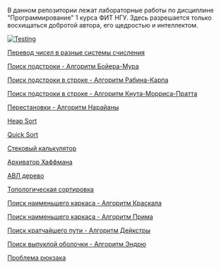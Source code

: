 В данном репозитории лежат лабораторные работы по дисциплине "Программирование" 1 курса ФИТ НГУ. Здесь разрешается только восхищаться добротой автора, его щедростью и интеллектом.

[![Testing](https://github.com/ptrvsrg/NSU_Labs_C/actions/workflows/cmake.yml/badge.svg)](https://github.com/ptrvsrg/NSU_Labs_C/actions/workflows/cmake.yml)

[Перевод чисел в разные системы счисления](https://github.com/ptrvsrg/NSU_Labs_C/tree/master/lab0)

[Поиск подстроки - Алгоритм Бойера-Мура](https://github.com/ptrvsrg/NSU_Labs_C/tree/master/lab1-0)

[Поиск подстроки в строке - Алгоритм Рабина-Карпа](https://github.com/ptrvsrg/NSU_Labs_C/tree/master/lab1-1)

[Поиск подстроки в строке - Алгоритм Кнута-Морриса-Пратта](https://github.com/ptrvsrg/NSU_Labs_C/tree/master/lab1-2)

[Перестановки - Алгоритм Нарайаны](https://github.com/ptrvsrg/NSU_Labs_C/tree/master/lab2)

[Heap Sort](https://github.com/ptrvsrg/NSU_Labs_C/tree/master/lab3-0)

[Quick Sort](https://github.com/ptrvsrg/NSU_Labs_C/tree/master/lab3-1)

[Стековый калькулятор](https://github.com/ptrvsrg/NSU_Labs_C/tree/master/lab4)

[Архиватор Хаффмана](https://github.com/ptrvsrg/NSU_Labs_C/tree/master/lab5)

[АВЛ дерево](https://github.com/ptrvsrg/NSU_Labs_C/tree/master/lab6)

[Топологическая сортировка](https://github.com/ptrvsrg/NSU_Labs_C/tree/master/lab7)

[Поиск наименьшего каркаса - Алгоритм Краскала](https://github.com/ptrvsrg/NSU_Labs_C/tree/master/lab8-0)

[Поиск наименьшего каркаса - Алгоритм Прима](https://github.com/ptrvsrg/NSU_Labs_C/tree/master/lab8-1)

[Поиск кратчайшего пути - Алгоритм Дейкстры](https://github.com/ptrvsrg/NSU_Labs_C/tree/master/lab9)

[Поиск выпуклой оболочки - Алгоритм Эндрю](https://github.com/ptrvsrg/NSU_Labs_C/tree/master/lab10)

[Проблема рюкзака](https://github.com/ptrvsrg/NSU_Labs_C/tree/master/lab11)
